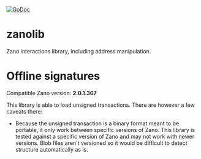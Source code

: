 [![GoDoc](https://godoc.org/github.com/ModChain/zanolib?status.svg)](https://godoc.org/github.com/ModChain/zanolib)

# zanolib

Zano interactions library, including address manipulation.

# Offline signatures

Compatible Zano version: __2.0.1.367__

This library is able to load unsigned transactions. There are however a few caveats there:

* Because the unsigned transaction is a binary format meant to be portable, it only work between specific versions of Zano. This library is tested against a specific version of Zano and may not work with newer versions. Blob files aren't versioned so it would be difficult to detect structure automatically as is.
